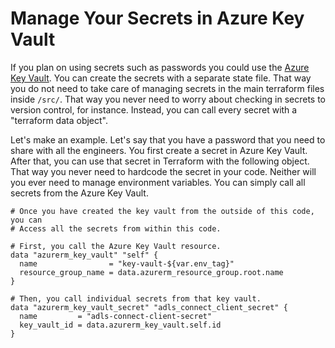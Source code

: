 # Manage Your Secrets in Azure Key Vault

If you plan on using secrets such as passwords you could use the [Azure Key Vault](https://azure.microsoft.com/en-us/services/key-vault/). You can create the secrets with a separate state file. That way you do not need to take care of managing secrets in the main terraform files inside `/src/`. That way you never need to worry about checking in secrets to version control, for instance. Instead, you can call every secret with a "terraform data object".

Let's make an example. Let's say that you have a password that you need to share with all the engineers. You first create a secret in Azure Key Vault. After that, you can use that secret in Terraform with the following object. That way you never need to hardcode the secret in your code. Neither will you ever need to manage environment variables. You can simply call all secrets from the Azure Key Vault. 

```hcl
# Once you have created the key vault from the outside of this code, you can
# Access all the secrets from within this code. 

# First, you call the Azure Key Vault resource.
data "azurerm_key_vault" "self" {
  name                = "key-vault-${var.env_tag}"
  resource_group_name = data.azurerm_resource_group.root.name
}

# Then, you call individual secrets from that key vault.
data "azurerm_key_vault_secret" "adls_connect_client_secret" {
  name         = "adls-connect-client-secret"
  key_vault_id = data.azurerm_key_vault.self.id
}
```
